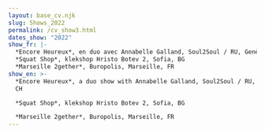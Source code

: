 ```yaml
---
layout: base_cv.njk
slug: Shows_2022
permalink: /cv_show3.html
dates_show: "2022"
show_fr: |-
  *Encore Heureux*, en duo avec Annabelle Galland, Soul2Soul / RU, Genève, CH
  *Squat Shop*, klekshop Hristo Botev 2, Sofia, BG
  *Marseille 2gether*, Buropolis, Marseille, FR
show_en: >-
  *Encore Heureux*, a duo show with Annabelle Galland, Soul2Soul / RU, Geneva,
  CH

  *Squat Shop*, klekshop Hristo Botev 2, Sofia, BG

  *Marseille 2gether*, Buropolis, Marseille, FR
---
```


